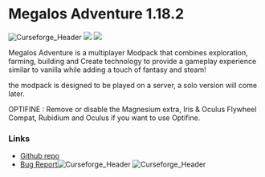 # Megalos Adventure 1.18.2
![Curseforge_Header](https://user-images.githubusercontent.com/52352139/235478928-f441b39d-ef3a-42db-bef7-eff0f7cd82c5.png)
![](https://img.shields.io/badge/Forge%20Version-40.2.1-orange) ![](https://img.shields.io/badge/RAM%20MIN-6Go-green) 

Megalos Adventure is a multiplayer Modpack that combines exploration, farming, building and Create technology to provide a gameplay experience similar to vanilla while adding a touch of fantasy and steam!

the modpack is designed to be played on a server, a solo version will come later.

OPTIFINE : Remove or disable the Magnesium extra, Iris & Oculus Flywheel Compat, Rubidium and Oculus if you want to use Optifine.

### Links 

- [Github repo](https://github.com/Megalos-Corp/Megalos-Adventure)
- [Bug Report](https://github.com/Megalos-Corp/Megalos-Adventure/issues)![Curseforge_Header](https://user-images.githubusercontent.com/52352139/235478872-e82db1af-45c4-4c2f-8974-160d85dbe3f0.png)
![Curseforge_Header](https://user-images.githubusercontent.com/52352139/235478928-f441b39d-ef3a-42db-bef7-eff0f7cd82c5.png)

